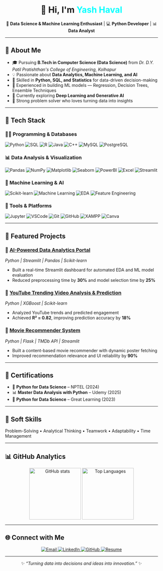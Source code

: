 <!-- 🌙 GitHub Profile README - Yash Haval -->

<h1 align="center">👋 Hi, I'm <span style="color:#00FFFF;">Yash Haval</span></h1>

<p align="center">
🎯 <b>Data Science & Machine Learning Enthusiast</b> | 💻 <b>Python Developer</b> | 📊 <b>Data Analyst</b>  
</p>

---

## 🚀 About Me  
- 🎓 Pursuing **B.Tech in Computer Science (Data Science)** from *Dr. D.Y. Patil Pratishthan's College of Engineering, Kolhapur*  
- 💡 Passionate about **Data Analytics, Machine Learning, and AI**  
- 🧩 Skilled in **Python, SQL, and Statistics** for data-driven decision-making  
- 🤖 Experienced in building ML models — Regression, Decision Trees, Ensemble Techniques  
- 🌱 Currently exploring **Deep Learning and Generative AI**  
- 🧠 Strong problem solver who loves turning data into insights  

---

## 🧰 Tech Stack  

### 👨‍💻 Programming & Databases  
![Python](https://img.shields.io/badge/Python-3776AB?style=for-the-badge&logo=python&logoColor=white)
![SQL](https://img.shields.io/badge/SQL-003B57?style=for-the-badge&logo=postgresql&logoColor=white)
![R](https://img.shields.io/badge/R-276DC3?style=for-the-badge&logo=r&logoColor=white)
![Java](https://img.shields.io/badge/Java-007396?style=for-the-badge&logo=java&logoColor=white)
![C++](https://img.shields.io/badge/C++-00599C?style=for-the-badge&logo=cplusplus&logoColor=white)
![MySQL](https://img.shields.io/badge/MySQL-4479A1?style=for-the-badge&logo=mysql&logoColor=white)
![PostgreSQL](https://img.shields.io/badge/PostgreSQL-336791?style=for-the-badge&logo=postgresql&logoColor=white)

### 📊 Data Analysis & Visualization  
![Pandas](https://img.shields.io/badge/Pandas-150458?style=for-the-badge&logo=pandas&logoColor=white)
![NumPy](https://img.shields.io/badge/NumPy-013243?style=for-the-badge&logo=numpy&logoColor=white)
![Matplotlib](https://img.shields.io/badge/Matplotlib-003B57?style=for-the-badge&logo=plotly&logoColor=white)
![Seaborn](https://img.shields.io/badge/Seaborn-5A9?style=for-the-badge)
![PowerBI](https://img.shields.io/badge/PowerBI-F2C811?style=for-the-badge&logo=power-bi&logoColor=black)
![Excel](https://img.shields.io/badge/Excel-217346?style=for-the-badge&logo=microsoft-excel&logoColor=white)
![Streamlit](https://img.shields.io/badge/Streamlit-FF4B4B?style=for-the-badge&logo=streamlit&logoColor=white)

### 🤖 Machine Learning & AI  
![Scikit-learn](https://img.shields.io/badge/Scikit--learn-F7931E?style=for-the-badge&logo=scikitlearn&logoColor=white)
![Machine Learning](https://img.shields.io/badge/Machine%20Learning-4285F4?style=for-the-badge&logo=google-cloud&logoColor=white)
![EDA](https://img.shields.io/badge/EDA-00C853?style=for-the-badge)
![Feature Engineering](https://img.shields.io/badge/Feature%20Engineering-9C27B0?style=for-the-badge)

### 🧩 Tools & Platforms  
![Jupyter](https://img.shields.io/badge/Jupyter-F37626?style=for-the-badge&logo=jupyter&logoColor=white)
![VSCode](https://img.shields.io/badge/VS%20Code-0078D4?style=for-the-badge&logo=visual-studio-code&logoColor=white)
![Git](https://img.shields.io/badge/Git-F05033?style=for-the-badge&logo=git&logoColor=white)
![GitHub](https://img.shields.io/badge/GitHub-181717?style=for-the-badge&logo=github&logoColor=white)
![XAMPP](https://img.shields.io/badge/XAMPP-FB7A24?style=for-the-badge&logo=xampp&logoColor=white)
![Canva](https://img.shields.io/badge/Canva-00C4CC?style=for-the-badge&logo=canva&logoColor=white)

---

## 🧪 Featured Projects  

### 🔹 [AI-Powered Data Analytics Portal](#)
*Python | Streamlit | Pandas | Scikit-learn*  
- Built a real-time Streamlit dashboard for automated EDA and ML model evaluation  
- Reduced preprocessing time by **30%** and model selection time by **25%**

### 🔹 [YouTube Trending Video Analysis & Prediction](#)
*Python | XGBoost | Scikit-learn*  
- Analyzed YouTube trends and predicted engagement  
- Achieved **R² = 0.82**, improving prediction accuracy by **18%**

### 🔹 [Movie Recommender System](#)
*Python | Flask | TMDb API | Streamlit*  
- Built a content-based movie recommender with dynamic poster fetching  
- Improved recommendation relevance and UI reliability by **90%**

---

## 🏅 Certifications  

- 🧩 **Python for Data Science** – NPTEL (2024)  
- 📊 **Master Data Analysis with Python** – Udemy (2025)  
- 🧠 **Python for Data Science** – Great Learning (2023)  

---

## 💬 Soft Skills  
Problem-Solving • Analytical Thinking • Teamwork • Adaptability • Time Management  

---

## 📊 GitHub Analytics  

<p align="center">
  <img src="https://github-readme-stats.vercel.app/api?username=YashHaval&show_icons=true&theme=radical" alt="GitHub stats" height="170"/>
  <img src="https://github-readme-stats.vercel.app/api/top-langs/?username=YashHaval&layout=compact&theme=tokyonight" alt="Top Languages" height="170"/>
</p>

---

## 🌐 Connect with Me  

<p align="center">
  <!-- Email -->
  <a href="mailto:yashhaval23@gmail.com" target="_blank">
    <img src="https://img.shields.io/badge/Email-D14836?style=for-the-badge&logo=gmail&logoColor=white" alt="Email" />
  </a>

  <!-- LinkedIn -->
  <a href="https://www.linkedin.com/in/yash-haval-8ab742274/" target="_blank">
    <img src="https://img.shields.io/badge/LinkedIn-0A66C2?style=for-the-badge&logo=linkedin&logoColor=white" alt="LinkedIn" />
  </a>

  <!-- GitHub -->
  <a href="https://github.com/YashHaval" target="_blank">
    <img src="https://img.shields.io/badge/GitHub-181717?style=for-the-badge&logo=github&logoColor=white" alt="GitHub" />
  </a>

  <!-- Resume -->
  <a href="https://github.com/YashHaval/YashHaval/blob/main/Yash_Haval%20resume.pdf" target="_blank">
    <img src="https://img.shields.io/badge/Resume-0052CC?style=for-the-badge&logo=adobeacrobatreader&logoColor=white" alt="Resume" />
  </a>
</p>

---

<p align="center">
✨ <i>“Turning data into decisions and ideas into innovation.”</i> ✨
</p>
